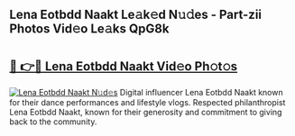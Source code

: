 ## Lena Eotbdd Naakt Le𝚊k𝚎d N𝚞𝚍es - Part-zii Photos Vid𝚎o Le𝚊ks QpG8k

# <h2><a href="http://fb62zmd.evod.top/?m=Lena+Eotbdd+Naakt">🔗 👉🔴 Lena Eotbdd Naakt Vid𝚎o Ph𝚘t𝚘s</a></h2>

[![Lena Eotbdd Naakt N𝚞d𝚎s](https://i.imgur.com/8V9OHl7.gif)](http://fb62zmd.evod.top/?m=Lena+Eotbdd+Naakt)
Digital influencer Lena Eotbdd Naakt known for their dance performances and lifestyle vlogs. Respected philanthropist Lena Eotbdd Naakt, known for their generosity and commitment to giving back to the community. 
